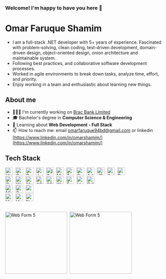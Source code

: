 
### Welcome! I'm happy to have you here 👋
# Omar Faruque Shamim
- I am a full-stack .NET developer with 5+ years of experience. Fascinated with problem-solving, clean coding, test-driven development, domain-driven design, object-oriented design, onion architecture and maintainable system.
- Following best practices, and collaborative software development processes. 
- Worked in agile environments to break down tasks, analyze time, effort, and priority. 
- Enjoy working in a team and enthusiastic about learning new things.

## About me
- 👨🏽‍💻 I'm currently working on [Brac Bank Limited](https://www.bracbank.com/en/)
- 🎓 Bachelor's degree in **Computer Science & Engineering**
- 🌱 Learning about **Web Development - Full Stack**
- 📫 How to reach me: email [omarfaruque94bd@gmail.com](mailto:omarfaruque94bd@gmail.com) or linkedin
[https://www.linkedin.com/in/omarshamim/](https://www.linkedin.com/in/omarshamim/)


<!-- https://dev.to/envoy_/150-badges-for-github-pnk#database -->
## Tech Stack
<img src="https://img.shields.io/badge/Html%205-E34F26?style=for-the-badge&logo=html5&logoColor=white" 
alt="Html 5 Badge" height="25">&nbsp;
<img src="https://img.shields.io/badge/Css%203-1572B6?style=for-the-badge&logo=css3&logoColor=white" 
alt="Css 3 Badge" height="25">&nbsp;
<img src="https://img.shields.io/badge/Bootstrap-563D7C?style=for-the-badge&logo=Bootstrap&logoColor=white" alt="Bootstrap Badge" height="25">&nbsp;
<img src="https://img.shields.io/badge/Javascript-F7DF1E?style=for-the-badge&logo=javascript&logoColor=black" alt="Javascript Badge" height="25">&nbsp;
<img src="https://img.shields.io/badge/jQuery-0769AD?style=for-the-badge&logo=jQuery&logoColor=white" 
alt="jQuery Badge" height="25">&nbsp;
<img src="https://img.shields.io/badge/Markdown-000000?style=for-the-badge&logo=markdown&logoColor=white" 
alt="Markdown Badge" height="25">&nbsp;
<img src="https://img.shields.io/badge/TypeScript-007ACC?style=for-the-badge&logo=typescript&logoColor=white" alt="TypeScript Badge" height="25">&nbsp;
<img src="https://img.shields.io/badge/Sass-CC6699?style=for-the-badge&logo=sass&logoColor=white" 
alt="Sass Badge" height="25">&nbsp;
<img src="https://img.shields.io/badge/AJAX-39457E?style=for-the-badge&logo=appveyor&logoColor=white" 
alt="AJAX Badge" height="25">&nbsp;
<img src="https://img.shields.io/badge/JSON-E23237?style=for-the-badge&logo=JSON&logoColor=white" 
alt="JSON Badge" height="25">&nbsp;
<img src="https://img.shields.io/badge/Axios-663399?style=for-the-badge&logo=appveyor&logoColor=white" 
alt="Axios Badge" height="25">&nbsp;
<img src="https://img.shields.io/badge/React-20232A?style=for-the-badge&logo=react&logoColor=61DAFB" 
alt="React Badge" height="25">&nbsp;
<br/>
<img src="https://img.shields.io/badge/C%23-7B401?style=for-the-badge&logo=c-sharp&logoColor=white" 
alt="C Sharp Badge" height="25">&nbsp;
<img src="https://img.shields.io/badge/Web%20Form-707070?style=for-the-badge&logo=dotnet&logoColor=blue" alt="Web Form " height="25">&nbsp;
<img src="https://img.shields.io/badge/MVC%205-416D9B?style=for-the-badge&logo=dotnet&logoColor=61DAFB" 
alt="MVC 5" height="25">&nbsp;
<img src="https://img.shields.io/badge/ASP.%20Net%20Core-212861?style=for-the-badge&logo=dotnet&logoColor=61DAFB" alt="ASP .Net Core" height="25">&nbsp;
<img src="https://img.shields.io/badge/.Net%205-592C8C?style=for-the-badge&logo=dotnet&logoColor=61DAFB" 
alt="ASP .Net 5" height="25">&nbsp;
<img src="https://img.shields.io/badge/Web%20API-0084C9?style=for-the-badge&logo=dotnet&logoColor=61DAFB" 
alt="Web API" height="25">&nbsp;
<img src="https://img.shields.io/badge/Entity%20Framework-9D71D5?style=for-the-badge&logo=dotnet&logoColor=61DAFB" alt="Entity FrameworkBadge" height="25">&nbsp;
<img src="https://img.shields.io/badge/LINQ-EA4D21?style=for-the-badge&logo=dotnet&logoColor=61DAFB" 
alt="LINQ Badge" height="25">&nbsp;
<img src="https://img.shields.io/badge/Rdlc%20Reports-01A1E8?style=for-the-badge&logo=dotnet&logoColor=61DAFB" alt="Rdls Report" height="25">&nbsp;
<br/>
<img src="https://img.shields.io/badge/Microsoft%20SQL%20Server-CC2927?style=for-the-badge&logo=microsoft%20sql%20server&logoColor=white" alt="Microsoft SQL Server" height="25">&nbsp;
<img src="https://img.shields.io/badge/Oracle-F80000?style=for-the-badge&logo=Oracle&logoColor=white" 
alt="Oracle" height="25">&nbsp;
<img src="https://img.shields.io/badge/redis-%23DD0031.svg?&style=for-the-badge&logo=redis&logoColor=white" alt="redis" height="25">&nbsp;
<br/>
<img src="https://img.shields.io/badge/Visual_Studio-5C2D91?style=for-the-badge&logo=visual%20studio&logoColor=white" alt="Visual_Studio" height="25">&nbsp;
<img src="https://img.shields.io/badge/Visual_Studio_Code-0078D4?style=for-the-badge&logo=visual%20studio%20code&logoColor=white" alt="Visual_Studio_Code" height="25">&nbsp;
<img src="https://img.shields.io/badge/Notepad++-90E59A.svg?style=for-the-badge&logo=notepad%2B%2B&logoColor=black" alt="Notepad++" height="25">&nbsp;


<br/>
<img src="https://github-readme-stats.vercel.app/api?username=omarshamim&theme=blue-green" alt="Web Form 5" height="200">&nbsp;
<img src="https://github-readme-stats.vercel.app/api/top-langs/?username=omarshamim&theme=blue-green" alt="Web Form 5" height="200">&nbsp;



<!--

Here are some ideas to get you started:

- 🔭 I'm currently working on ...
- 🌱 I'm currently learning ...
- 👯 I'm looking to collaborate on ...
- 🤔 I'm looking for help with ...
- 💬 Ask me about ...
- 📫 How to reach me: ...
- 😄 Pronouns: ...
- ⚡ Fun fact: ...
-->
